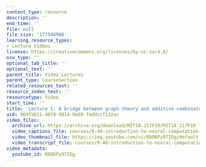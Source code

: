 ```yaml
---
content_type: resource
description: ''
end_time: ''
file: null
file_size: '177546906'
learning_resource_types:
- Lecture Videos
license: https://creativecommons.org/licenses/by-nc-sa/4.0/
ocw_type: ''
optional_tab_title: ''
optional_text: ''
parent_title: Video Lectures
parent_type: CourseSection
related_resources_text: ''
resource_index_text: ''
resourcetype: Video
start_time: ''
title: 'Lecture 1: A bridge between graph theory and additive combinatorics'
uid: 969fb611-40f8-4914-9e69-feddccf132ac
video_files:
  archive_url: https://archive.org/download/MIT18.217F19/MIT18_217F19_lec01_300k.mp4
  video_captions_file: courses/9-40-introduction-to-neural-computation-spring-2018/RDO6Py97IDg_captions.vtt
  video_thumbnail_file: https://img.youtube.com/vi/RDO6Py97IDg/default.jpg
  video_transcript_file: courses/9-40-introduction-to-neural-computation-spring-2018/RDO6Py97IDg_transcript.pdf
video_metadata:
  youtube_id: RDO6Py97IDg
---
```

